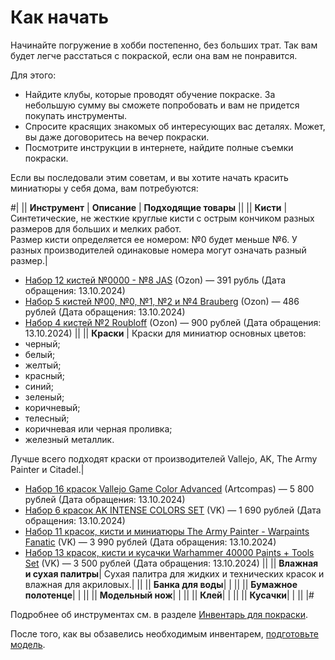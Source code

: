 # Как начать

Начинайте погружение в хобби постепенно, без больших трат. Так вам будет легче расстаться с покраской, если она вам не понравится.

Для этого:

* Найдите клубы, которые проводят обучение покраске. За небольшую сумму вы сможете попробовать и вам не придется покупать инструменты.
* Спросите красящих знакомых об интересующих вас деталях. Может, вы даже договоритесь на вечер покраски.
* Посмотрите инструкции в интернете, найдите полные съемки покраски.

Если вы последовали этим советам, и вы хотите начать красить миниатюры у себя дома, вам потребуются:

#|
|| **Инструмент**
| **Описание**
| **Подходящие товары**
||
|| **Кисти** | Синтетические, не жесткие круглые кисти с острым кончиком разных размеров для больших и мелких работ.  
Размер кисти определяется ее номером: №0 будет меньше №6. У разных производителей одинаковые номера могут означать разный размер.| 

* [Набор 12 кистей №0000 - №8 JAS](https://ozon.ru/t/EwVGQrv) (Ozon) — 391 рубль (Дата обращения: 13.10.2024)
* [Набор 5 кистей №00, №0, №1, №2 и №4 Brauberg](https://ozon.ru/t/d6OZG2G) (Ozon) — 486 рублей (Дата обращения: 13.10.2024)
* [Набор 4 кистей №2 Roubloff](https://ozon.ru/t/aJXkOy7) (Ozon) — 900 рублей (Дата обращения: 13.10.2024)  ||
|| **Краски** | Краски для миниатюр основных цветов: 
* черный; 
* белый; 
* желтый; 
* красный;
* синий;
* зеленый;
* коричневый;
* телесный;
* коричневая или черная проливка;
* железный металлик.
  
Лучше всего подходят краски от производителей Vallejo, AK, The Army Painter и Citadel.| 
* [Набор 16 красок Vallejo Game Color Advanced](https://artcompas.ru/kraska/kraski-dlya-modelistov/kraski-vallejo/nabory-krasok-vallejo/nabory-game-color/nabor-game-color-16-tsv-sovremennye-tsveta/) (Artcompas) — 5 800 рублей (Дата обращения: 13.10.2024)
* [Набор 6 красок AK INTENSE COLORS SET](https://vk.com/market/product/ak11612-intense-colors-set-131012375-7421181) (VK) — 1 690 рублей (Дата обращения: 13.10.2024)
* [Набор 11 красок, кисти и миниатюры The Army Painter - Warpaints Fanatic](https://vk.com/market/product/army-painter-warpaints-fanatic-starter-set-131012375-9512204) (VK) — 3 990 рублей (Дата обращения: 13.10.2024)
* [Набор 13 красок, кисти и кусачки Warhammer 40000 Paints + Tools Set](https://vk.com/market/product/warhammer-40000-paints-tools-set-131012375-8261043) (VK) — 3 500 рублей (Дата обращения: 13.10.2024)
||
|| **Влажная и сухая палитры**| Сухая палитра для жидких и технических красок и влажная для акриловых.| ||
|| **Банка для воды**| | ||
|| **Бумажное полотенце**| | ||
|| **Модельный нож**| | ||
|| **Клей**| | ||
|| **Кусачки**| | ||
|#

Подробнее об инструментах см. в разделе [Инвентарь для покраски](inventory.md).

После того, как вы обзавелись необходимым инвентарем, [подготовьте модель](preparation.md).